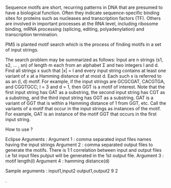 Sequence motifs are short, recurring patterns in DNA that are presumed to have a biological function. Often they indicate sequence-specific binding sites for proteins such as nucleases and transcription factors (TF). Others are involved in important processes at the RNA level, including ribosome binding, mRNA processing (splicing, editing, polyadenylation) and transcription termination.

PMS is planted motif search which is the process of finding motifs in a set of input strings.

The search problem may be summarized as follows:
Input are n strings (s1, s2, … , sn) of length m each from an alphabet Σ and two integers l and d. Find all strings x such that |x| = l and every input string contains at least one variant of x at a Hamming distance of at most d. Each such x is referred to as an (l, d) motif.
For example, if the input strings are GCGCGAT, CACGTGA, and CGGTGCC; l = 3 and d = 1, then GGT is a motif of interest. Note that the first input string has GAT as a substring, the second input string has CGT as a substring, and the third input string has GGT as a substring. GAT is a variant of GGT that is within a Hamming distance of 1 from GGT, etc. Call the variants of a motif that occur in the input strings as instances of the motif. For example, GAT is an instance of the motif GGT that occurs in the first input string.

How to use ?

Eclipse Arguments :
Argument 1 : comma separated input files names having the input strings
Argument 2 : comma separated output files to generate the motifs. There is 1:1 correlation between input and output files i.e 1st input files putput will be generated in the 1st output file.
Argument 3 : motif length(l)
Argument 4 : hamming distance(d)

Sample arguments : input1,input2 output1,output2 9 2


.
